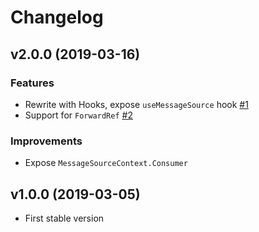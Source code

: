 # Changelog

## v2.0.0 (2019-03-16)
### Features
- Rewrite with Hooks, expose `useMessageSource` hook [#1](https://github.com/netceteragroup/react-message-source/pull/1)
- Support for `ForwardRef` [#2](https://github.com/netceteragroup/react-message-source/pull/2)

### Improvements
- Expose `MessageSourceContext.Consumer`

## v1.0.0 (2019-03-05)
- First stable version

